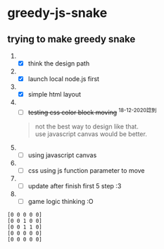 # greedy-js-snake

## trying to make greedy snake
1. - [x] think the design path
2. - [x] launch local node.js first
3. - [x] simple html layout
4. - [ ] ~~testing css color block moving~~ <sup>18-12-2020諗到</sup>
    > not the best way to design like that.  
    > use javascript canvas would be better.  
4. - [ ] using javascript canvas
5. - [ ] css using js function parameter to move
6. - [ ] update after finish first 5 step :3
7. - [ ] game logic thinking :O  
```
[0 0 0 0 0]  
[0 0 1 0 0]  
[0 0 1 1 0]  
[0 0 0 0 0]  
[0 0 0 0 0]
```
